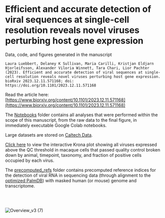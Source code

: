 # Efficient and accurate detection of viral sequences at single-cell resolution reveals novel viruses perturbing host gene expression

Data, code, and figures generated in the manuscript
```
Laura Luebbert, Delaney K Sullivan, Maria Carilli, Kristjan Eldjarn Hjorleifsson, Alexander Viloria Winnett, Tara Chari, Lior Pachter (2023). Efficient and accurate detection of viral sequences at single-cell resolution reveals novel viruses perturbing host gene expression. bioRxiv 2023.12.11.571168; doi: https://doi.org/10.1101/2023.12.11.571168
```
Read the article here: [https://www.biorxiv.org/content/10.1101/2023.12.11.571168](https://www.biorxiv.org/content/10.1101/2023.12.11.571168)

The [Notebooks](https://github.com/pachterlab/LSCHWCP_2023/tree/main/Notebooks) folder contains all analyses that were performed within the scope of this manuscript, from the raw data to the final figure, in immediately executable Google Colab notebooks. 

Large datasets are stored on [Caltech Data](https://data.caltech.edu/records/sh33z-hrx98?token=eyJhbGciOiJIUzUxMiJ9.eyJpZCI6IjlhNDNkZWVkLTRiODYtNDIwMS1hNTcwLTYyNDZhOGYwZjU3YyIsImRhdGEiOnt9LCJyYW5kb20iOiI3YTU1MDY5MjEzY2Y0ZmMyNjVlODMyYTZlOWQ4MTUxMCJ9.RkUlR18JUioegjOX_7m89ngFcatseZGRLZaadwc8X0GgzCxztvnkNc6rUMT8ozAta2LEcpwhdOq33QOH9Slj7g).

[Click here](https://htmlpreview.github.io/?https://github.com/pachterlab/LSCHWCP_2023/blob/main/krona_plot.html) to view the interactive Krona plot showing all viruses expressed above the QC threshold in macaque cells that passed quality control broken down by animal, timepoint, taxonomy, and fraction of positive cells occupied by each virus.

The [precomputed_refs](https://github.com/pachterlab/LSCHWCP_2023/tree/main/precomputed_refs) folder contains precomputed reference indices for the detection of viral RNA in sequencing data (through alignment to the [optimized PalmDB](https://github.com/pachterlab/LSCHWCP_2023/tree/main/PalmDB)) with masked human (or mouse) genome and transcriptome.


<br>
</br>
  
![Overview_v3 (7)](https://github.com/pachterlab/LSCHWCP_2023/assets/56094636/8f14b364-ad7c-4ad2-9298-f8d0f6ec3bcc)


